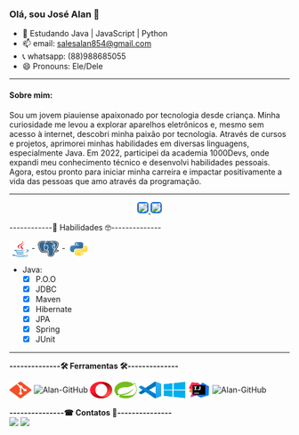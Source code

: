 ### Olá, sou José Alan 👋


- 🌱 Estudando Java | JavaScript | Python <br>
- 📫 email: salesalan854@gmail.com <br>
- 📞 whatsapp: (88)988685055 <br>
- 😄 Pronouns: Ele/Dele
---
####   Sobre mim: <br>
Sou um jovem piauiense apaixonado por tecnologia desde criança. Minha curiosidade me levou a explorar aparelhos eletrônicos e, mesmo sem acesso à internet, descobri minha paixão por tecnologia. Através de cursos e projetos, aprimorei minhas habilidades em diversas linguagens, especialmente Java. Em 2022, participei da academia 1000Devs, onde expandi meu conhecimento técnico e desenvolvi habilidades pessoais. Agora, estou pronto para iniciar minha carreira e impactar positivamente a vida das pessoas que amo através da programação.

---
<p align="center">
  <a href="https://github.com/theJoseAlan">
    <img height="180em" src="https://github-readme-stats.vercel.app/api?username=theJoseAlan&show_icons=true&theme=dracula&include_all_commits=true&count_private=true&hide=issues&bg_color=00000000&title_color=0366d6&text_color=ffffff&icon_color=0366d6&hide_border=true" style="border: 2px solid #0366d6; border-radius: 5px; overflow: hidden;" />
    <img height="180em" src="https://github-readme-stats.vercel.app/api/top-langs/?username=theJoseAlan&layout=compact&langs_count=7&theme=dracula&hide_border=true&bg_color=00000000&title_color=0366d6&text_color=ffffff" style="border: 2px solid #0366d6; border-radius: 5px; overflow: hidden;" /><br>
  </a>
</p>


------------🧐 Habilidades 🤓--------------

  <img align="center" alt="Alan-Java" height="30" width="40" src="https://raw.githubusercontent.com/devicons/devicon/master/icons/java/java-original.svg">-
  <img align="center" alt="Alan-Postgres" height="30" width="40" src="https://raw.githubusercontent.com/devicons/devicon/master/icons/postgresql/postgresql-original.svg"> - 
  <img align="center" alt="Alan-Python" height="30" width="40" src="https://raw.githubusercontent.com/devicons/devicon/master/icons/python/python-original.svg">
* Java:
  - [x] P.O.O
  - [x] JDBC
  - [x] Maven
  - [x] Hibernate
  - [x] JPA
  - [x] Spring
  - [x] JUnit
---
**--------------🛠 Ferramentas 🛠--------------**
<div style="display: inline_block">
  <img align="center" alt="Alan-Git" height="30" width="40" src="https://raw.githubusercontent.com/devicons/devicon/master/icons/git/git-original.svg">
  <img align="center" alt="Alan-GitHub" height="30" width="40" src="https://user-images.githubusercontent.com/117518719/209007065-a8b7e40b-19b3-4695-84b7-fb690e8b5ef7.svg">
  <img align="center" alt="Alan-Opera" height="30" width="40" src="https://raw.githubusercontent.com/devicons/devicon/master/icons/opera/opera-original.svg">
  <img align="center" alt="Alan-Spring" height="30" width="40" src="https://raw.githubusercontent.com/devicons/devicon/master/icons/spring/spring-original.svg">
  <img align="center" alt="Alan-Vscode" height="30" width="40" src="https://raw.githubusercontent.com/devicons/devicon/master/icons/vscode/vscode-original.svg">
  <img align="center" alt="Alan-Windows" height="30" width="40" src="https://raw.githubusercontent.com/devicons/devicon/master/icons/windows8/windows8-original.svg">
  <img align="center" alt="Alan-Intellij" height="30" width="40" src="https://raw.githubusercontent.com/devicons/devicon/master/icons/intellij/intellij-original.svg">
  <img align="center" alt="Alan-GitHub" height="30" width="40" src="https://user-images.githubusercontent.com/117518719/209007231-e06026fd-26ce-4765-a08d-7f34548d16f5.svg">
  </div>
<br>
  <b>---------------☎ Contatos 📱---------------</b>
<div> 
  <a href = "mailto:salesalan854@gmail.com"><img src="https://img.shields.io/badge/-Gmail-%23333?style=for-the-badge&logo=gmail&logoColor=white" target="_blank"></a>
  <a href="https://www.linkedin.com/in/alan-sales-084ab9218/" target="_blank"><img src="https://img.shields.io/badge/-LinkedIn-%230077B5?style=for-the-badge&logo=linkedin&logoColor=white" target="_blank"></a> 
</div>
  

